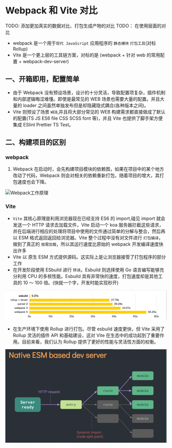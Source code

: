 # Webpack 和 Vite 对比

TODO:  添加更加真实的数据对比、打包生成产物的对比
TODO： 在使用层面的对比

- webpack 是一个用于`现代 JavaScript` 应用程序的 `静态模块` `打包工具`(对标 Rollup)
- Vite 是一个更上层的工具链方案，对标的是 (webpack + 针对 web 的常用配置 + webpack-dev-server)

## 一、开箱即用，配置简单

- 由于 Webpack 没有预设场景，设计的十分灵活，导致配置项复杂，插件机制和内部逻辑晦涩难懂。即使是最常见的 WEB 场景也需要大量的配置。并且大量的 loader 之间虽然单独发布但是却隐藏隐式耦合(各种版本之间)。
- Vite 则预设了场景 `WEB`,并且将大部分常见的 WEB 构建需求都直接做成了默认的配置(TS JS ES6 file CSS SCSS font 等)，并且 Vite 也提供了脚手架方便集成 ESlint Prettier TS Test。

## 二、构建项目的区别

### webpack

1. Webpack 在启动时，会先构建项目模块的依赖图，如果在项目中的某个地方改动了代码，Webpack 则会对相关的依赖重新打包，随着项目的增大，其打包速度也会下降。

![Webpack工作原理](../img/三方插件&工具/åwebpac和Vite的对比/webpack打包.png)

### Vite

- `Vite` 其核心原理是利用浏览器现在已经支持 ES6 的 import,碰见 import 就会发送一个 HTTP 请求去加载文件，Vite 启动一个 koa 服务器拦截这些请求，并在后端进行相应的处理将项目中使用的文件通过简单的分解与整合，然后再以 ESM 格式返回返回给浏览器。Vite 整个过程中没有对文件进行 `打包编译`，做到了真正的 `按需加载`，所以其运行速度比原始的 webpack 开发编译速度快出许多
- Vite 以 原生 ESM 方式提供源码。这实际上是让浏览器接管了打包程序的部分工作
- 在开发阶段使用 ESbuild 进行 `转译`。Esbuild 则选择使用 Go 语言编写能够充分利用 CPU 的多核性能。Esbuild 具有非常快的速度，打包速度却是其他工具的 10 ～ 100 倍。(快就一个字，开发时能实现秒开)

![Esbuild打包速度](../img/三方插件&工具/webpac和Vite的对比/Esbuild打包速度.png)

- 在生产环境下使用 Rollup 进行打包。尽管 esbuild 速度更快，但 Vite 采用了 Rollup 灵活的插件 API 和基础建设，这对 Vite 在生态中的成功起到了重要作用。目前来看，我们认为 Rollup 提供了更好的性能与灵活性方面的权衡。

![Vite工作原理](../img/三方插件&工具/webpac和Vite的对比/vite运行.png)
